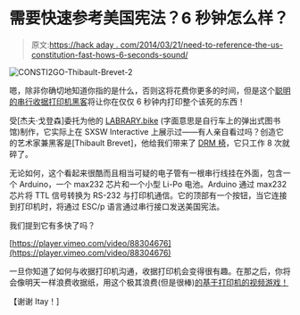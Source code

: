 # 需要快速参考美国宪法？6 秒钟怎么样？

> 原文:[https://hack aday . com/2014/03/21/need-to-reference-the-us-constitution-fast-hows-6-seconds-sound/](https://hackaday.com/2014/03/21/need-to-reference-the-us-constitution-fast-hows-6-seconds-sound/)

![CONSTI2GO-Thibault-Brevet-2](../Images/03388551e9eecfcf3254293fd36018bc.png)

嗯，除非你确切地知道你指的是什么，否则这将花费你更多的时间，但是这个[聪明的串行收据打印机黑客](http://www.designboom.com/technology/consti2go-receipt-printer-hacked-to-print-the-us-constitution-in-6-seconds-03-13-2014/)将让你在仅仅 6 秒钟内打印整个该死的东西！

受[杰夫·戈登森]委托为他的 [LABRARY.bike](http://labrary.bike/) (字面意思是自行车上的弹出式图书馆)制作，它实际上在 SXSW Interactive 上展示过——有人亲自看过吗？创造它的艺术家兼黑客是[Thibault Brevet]，他给我们带来了 [DRM 椅](http://hackaday.com/2013/03/04/drm-chair-only-works-8-times/)，它只工作 8 次就碎了。

无论如何，这个看起来很酷而且相当可疑的电子管有一根串行线挂在外面，包含一个 Arduino，一个 max232 芯片和一个小型 Li-Po 电池。Arduino 通过 max232 芯片将 TTL 信号转换为 RS-232 与打印机通信。它的顶部有一个按钮，当它连接到打印机时，将通过 ESC/p 语言通过串行接口发送美国宪法。

我们提到它有多快了吗？

[https://player.vimeo.com/video/88304676](https://player.vimeo.com/video/88304676)

一旦你知道了如何与收据打印机沟通，收据打印机会变得很有趣。在那之后，你将会像明天一样浪费收据纸，用这个极其浪费(但是很棒)[的基于打印机的视频游戏！](http://hackaday.com/2011/06/20/receipt-racer-wastes-a-lot-of-paper/)

【谢谢 Itay！]
